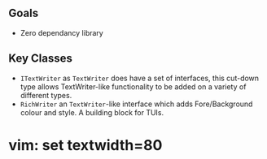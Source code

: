 
## Goals
- Zero dependancy library

## Key Classes
- `ITextWriter` as `TextWriter` does have a set of interfaces, this cut-down
    type allows TextWriter-like functionality to be added on a variety of different
    types.
- `RichWriter` an `TextWriter`-like interface which adds Fore/Background colour
    and style. A building block for TUIs.

# vim: set textwidth=80

